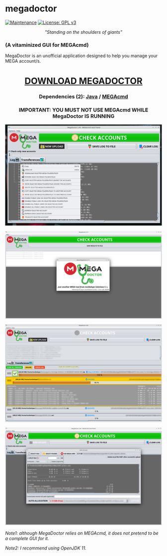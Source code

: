 # megadoctor
[![Maintenance](https://img.shields.io/badge/Maintained%3F-yes-green.svg)](https://GitHub.com/Naereen/StrapDown.js/graphs/commit-activity) [![License: GPL v3](https://img.shields.io/badge/License-GPLv3-blue.svg)](https://www.gnu.org/licenses/gpl-3.0)
<p align="center"><i>"Standing on the shoulders of giants"</i></p>

### (A vitaminized GUI for MEGAcmd)
MegaDoctor is an unofficial application designed to help you manage your MEGA account/s.

<h1 align="center"><a href="https://github.com/tonikelope/megadoctor/releases/latest"><b>DOWNLOAD MEGADOCTOR</b></a></h1>
<h3 align="center">Dependencies (2): <a href="https://adoptium.net/es/temurin/releases/?version=11"><b>Java</b></a> / <a href="https://mega.io/cmd"><b>MEGAcmd</b></a></h3>

<h3 align="center">IMPORTANT: YOU MUST NOT USE MEGAcmd WHILE MegaDoctor IS RUNNING</h2>
<p align="center"><img src="https://github.com/tonikelope/megadoctor/raw/main/snapshots/9900.png"></p>
<p align="center"><img src="https://github.com/tonikelope/megadoctor/raw/main/snapshots/screenshot.png"></p>
<p align="center"><img src="https://github.com/tonikelope/megadoctor/raw/main/snapshots/transfer.png"></p>
<p align="center"><img src="https://github.com/tonikelope/megadoctor/raw/main/snapshots/23.png"></p>

<p><i>Note1: although MegaDoctor relies on MEGAcmd, it does not pretend to be a complete GUI for it.</i></p>
<p><i>Note2: I recommend using OpenJDK 11.</i></p>

